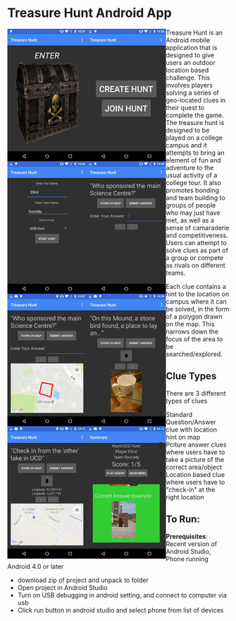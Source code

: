 # Treasure Hunt Android App 

<div>
<a href="url"><img src="https://raw.githubusercontent.com/kujosHeist/android-treasure-hunt/master/screens/pic0.png?token=AE3geumvC1uH3Fj8kBKJYzXpSZdwK1Voks5YoLqmwA%3D%3D" align="left" height="300" width="180" ></a>

<a href="url"><img src="https://raw.githubusercontent.com/kujosHeist/android-treasure-hunt/master/screens/pic1.png?token=AE3gesRNQbCicreFAAzO_G8VGtCYOfwbks5YoLyFwA%3D%3D" align="left" height="300" width="180" ></a>

<a href="url"><img src="https://raw.githubusercontent.com/kujosHeist/android-treasure-hunt/master/screens/pic2.png?token=AE3gestVPFtXJ7-Ggq0_NOnbkxXOg1X6ks5YoLzZwA%3D%3D" align="left" height="300" width="180" ></a>

<a href="url"><img src="https://raw.githubusercontent.com/kujosHeist/android-treasure-hunt/master/screens/pic3.png?token=AE3geh-u-NhTz2J-J6a4RzE1fqUsUDY_ks5YoLzwwA%3D%3D" align="left" height="300" width="180" ></a>

</div>

<div>

<a href="url"><img src="https://raw.githubusercontent.com/kujosHeist/android-treasure-hunt/master/screens/pic4.png?token=AE3gehfmUBQK2gP3iaaehHz_71ORIPnXks5YoL0vwA%3D%3D" align="left" height="300" width="180" ></a>

<a href="url"><img src="https://raw.githubusercontent.com/kujosHeist/android-treasure-hunt/master/screens/pic5.png?token=AE3gere2yC1shiFRD1ly5rc5k9J_GOLcks5YoL1AwA%3D%3D" align="left" height="300" width="180" ></a>

<a href="url"><img src="https://raw.githubusercontent.com/kujosHeist/android-treasure-hunt/master/screens/pic6.png?token=AE3gereC9kZ62Hevns5rzm4gA9FEPoCHks5YoL1RwA%3D%3D" align="left" height="300" width="180" ></a>

<a href="url"><img src="https://raw.githubusercontent.com/kujosHeist/android-treasure-hunt/master/screens/pic7.png?token=AE3geroYREmvV83VmKAVL-ASF-v-2qqvks5YoL1ewA%3D%3D" align="left" height="300" width="180" ></a>

</div>

<p>
Treasure Hunt is an Android mobile application that is designed to give users an outdoor location based challenge. This involves players solving a series of geo-located clues in their quest to complete the game.
The treasure hunt is designed to be played on a college campus and it attempts to bring an element of fun and adventure to the usual activity of a college tour. It also promotes bonding and team building to groups of people who may just have met, as well as a sense of camaraderie and competitiveness. Users can attempt to solve clues as part of a group or compete as rivals on different teams.

Each clue contains a hint to the location on campus where it can be solved, in the form of a polygon drawn on the map. This narrows down the focus of the area to be searched/explored.
</p>

## Clue Types

There are 3 different types of clues

1. Standard Question/Answer clue with location hint on map
2. Pciture answer clues where users have to take a picture of the correct area/object
3. Location based clue where users have to "check-in" at the right location




## To Run:

**Prerequisites**: Recent version of Android Studio, Phone running Android 4.0 or later

* download zip of project and unpack to folder
* Open project in Android Studio
* Turn on USB debugging in android setting, and connect to computer via usb
* Click run button in android studio and select phone from list of devices


